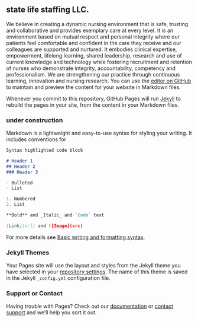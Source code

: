 ## state life staffing LLC.

We believe in creating a dynamic nursing environment that is safe, trusting and collaborative and provides exemplary care at every level. It is an environment based on mutual respect and personal integrity where our patients feel comfortable and confident in the care they receive and our colleagues are supported and nurtured. It embodies clinical expertise, empowerment, lifelong learning, shared leadership, research and use of current knowledge and technology while fostering recruitment and retention of nurses who demonstrate integrity, accountability, competency and professionalism. We are strengthening our practice through continuous learning, innovation and nursing research.
You can use the [editor on GitHub](https://github.com/nasirax/testwebsite/edit/gh-pages/index.md) to maintain and preview the content for your website in Markdown files.

Whenever you commit to this repository, GitHub Pages will run [Jekyll](https://jekyllrb.com/) to rebuild the pages in your site, from the content in your Markdown files.

### under construction

Markdown is a lightweight and easy-to-use syntax for styling your writing. It includes conventions for

```markdown
Syntax highlighted code block

# Header 1 
## Header 2
### Header 3

- Bulleted
- List

1. Numbered
2. List

**Bold** and _Italic_ and `Code` text

[Link](url) and ![Image](src)
```

For more details see [Basic writing and formatting syntax](https://docs.github.com/en/github/writing-on-github/getting-started-with-writing-and-formatting-on-github/basic-writing-and-formatting-syntax).

### Jekyll Themes

Your Pages site will use the layout and styles from the Jekyll theme you have selected in your [repository settings](https://github.com/nasirax/testwebsite/settings/pages). The name of this theme is saved in the Jekyll `_config.yml` configuration file.

### Support or Contact

Having trouble with Pages? Check out our [documentation](https://docs.github.com/categories/github-pages-basics/) or [contact support](https://support.github.com/contact) and we’ll help you sort it out.
